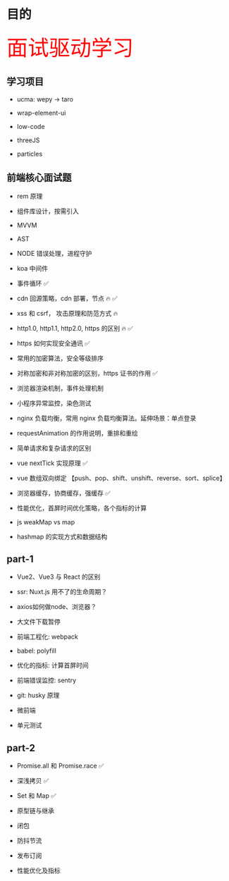 # 目的

<font color=#ff0000 size=16 face="黑体">面试驱动学习</font>

## 学习项目

- ucma: wepy -> taro

- wrap-element-ui

- low-code

- threeJS

- particles

## 前端核心面试题

- rem 原理

- 组件库设计，按需引入

- MVVM

- AST

- NODE 错误处理，进程守护

- koa 中间件

- 事件循环 ✅

- cdn 回源策略，cdn 部署，节点 🔥 ✅

- xss 和 csrf， 攻击原理和防范方式 🔥

- http1.0, http1.1, http2.0, https 的区别 🔥 ✅

- https 如何实现安全通讯 ✅

- 常用的加密算法，安全等级排序

- 对称加密和非对称加密的区别，https 证书的作用 ✅

- 浏览器渲染机制，事件处理机制

- 小程序异常监控，染色测试

- nginx 负载均衡，常用 nginx 负载均衡算法。延伸场景：单点登录

- requestAnimation 的作用说明，重排和重绘

- 简单请求和复杂请求的区别

- vue nextTick 实现原理 ✅

- vue 数组双向绑定 【push、pop、shift、unshift、reverse、sort、splice】

- 浏览器缓存，协商缓存，强缓存 ✅

- 性能优化，首屏时间优化策略，各个指标的计算

- js weakMap vs map

- hashmap 的实现方式和数据结构

## part-1

- Vue2、Vue3 与 React 的区别

- ssr: Nuxt.js 用不了的生命周期？

- axios如何做node、浏览器？

- 大文件下载暂停

- 前端工程化: webpack

- babel: polyfill

- 优化的指标: 计算首屏时间

- 前端错误监控: sentry

- git: husky 原理

- 微前端

- 单元测试

## part-2

- Promise.all 和 Promise.race ✅

- 深浅拷贝 ✅

- Set 和 Map ✅

- 原型链与继承

- 闭包

- 防抖节流

- 发布订阅

- 性能优化及指标

